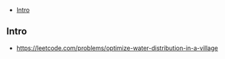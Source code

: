 - [Intro](#intro)

## Intro

- https://leetcode.com/problems/optimize-water-distribution-in-a-village

